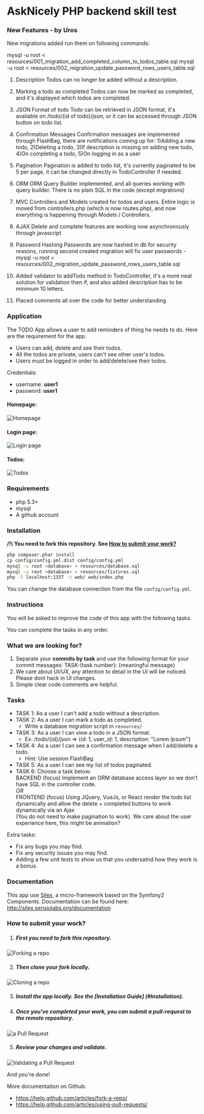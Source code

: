 AskNicely PHP backend skill test
==========================

### New Features - by Uros

New migrations added run them on following commands:

mysql -u root <database> < resources/001_migration_add_completed_column_to_todos_table.sql
mysql -u root <database> < resources/002_migration_update_password_rows_users_table.sql

1. Description
Todos can no longer be added without a description.

2. Marking a todo as completed
Todos can now be marked as completed, and it's displayed which todos are completed.

3. JSON Format of todo
Todo can be retrieved in JSON format, it's available on /todo/{id of todo}/json, or it can be accessed through JSON button on todo list.

4. Confirmation Messages
Confirmation messages are implemented through FlashBag, there are notifications coming up for: 
1)Adding a new todo, 2)Deleting a todo, 3)If description is missing on adding new todo, 4)On completing a todo, 5)On logging in as a user
 
5. Pagination
Pagination is added to todo list, it's currently paginated to be 5 per page, it can be changed directly in TodoController if needed.
 
6. ORM
ORM Query Builder implemented, and all queries working with query builder. There is no plain SQL in the code (except migrations)
 
7. MVC
Controllers and Models created for todos and users. Entire logic is moved from controllers.php (which is now routes.php), and now everything is happening through Models / Controllers.

8. AJAX
Delete and complete features are working now asynchronously through javascript

9. Password Hashing
Passwords are now hashed in db for security reasons, running second created migration will fix user passwords - mysql -u root <database> < resources/002_migration_update_password_rows_users_table.sql

10. Added validator to addTodo method in TodoController, it's a more neat solution for validation then if, and also added description has to be minimum 10 letters.

11. Placed comments all over the code for better understanding

### Application
The TODO App allows a user to add reminders of thing he needs to do. Here are the requirement for the app.
* Users can add, delete and see their todos.
* All the todos are private, users can't see other user's todos.
* Users must be logged in order to add/delete/see their todos.

Credentials:
* username: **user1**
* password: **user1**

#### Homepage:
![Homepage](/web/img/homepage.png?raw=true "Homepage")

#### Login page:
![Login page](/web/img/login-page.png?raw=true "Login page")

#### Todos:
![Todos](/web/img/todos.png?raw=true "Todos")

### Requirements
* php 5.3+
* mysql
* A github account

### Installation
**/!\ You need to fork this repository. See [How to submit your work?](#how-to-submit-your-work)**
```sh
php composer.phar install
cp config/config.yml.dist config/config.yml
mysql -u root <database> < resources/database.sql
mysql -u root <database> < resources/fixtures.sql
php -S localhost:1337 -t web/ web/index.php
```
You can change the database connection from the file `config/config.yml`.

### Instructions

You will be asked to improve the code of this app with the following tasks.

You can complete the tasks in any order.

### What we are looking for?
1. Separate your <b>commits by task</b> and use the following format for your commit messages: TASK-{task number}: {meaningful message}
2. We care about UI/UX, any attention to detail in the UI will be noticed. Please dont hack in UI changes. 
3. Simple clear code comments are helpful.   

### Tasks
* TASK 1: As a user I can't add a todo without a description.
* TASK 2: As a user I can mark a todo as completed.
    - Write a database migration script in `resources/`
* TASK 3: As a user I can view a todo in a JSON format.
    - Ex: /todo/{id}/json => {id: 1, user_id: 1, description: "Lorem Ipsum"}
* TASK 4: As a user I can see a confirmation message when I add/delete a todo.
    - Hint: Use session FlashBag.
* TASK 5: As a user I can see my list of todos paginated.
* TASK 6: Choose a task below:
 <br>BACKEND (focus) Implement an ORM database access layer so we don’t have SQL in the controller code.
 <br><i>OR</i><br>
 FRONTEND (focus) Using JQuery, VueJs, or React render the todo list dynamically and allow the delete + completed buttons to work dynamically via an Ajax<br>
 (You do not need to make pagination to work). We care about the user experience here, this might be animation?  
 
    

Extra tasks:
- Fix any bugs you may find.
- Fix any security issues you may find.
- Adding a few unit tests to show us that you undersatnd how they work is a bonus. 

### Documentation
This app use [Silex](http://silex.sensiolabs.org/), a  micro-framework based on the Symfony2 Components.
Documentation can be found here: http://silex.sensiolabs.org/documentation


### How to submit your work?

1. ##### First you need to fork this repository.
![Forking a repo](/web/img/fork.png?raw=true "Forking a repo")

2. ##### Then clone your fork locally.
![Cloning a repo](/web/img/clone.png?raw=true "Cloning a repo")

3. ##### Install the app locally. See the [Installation Guide] (#Installation).

4. ##### Once you've completed your work, you can submit a pull-request to the remote repository.
![ a Pull Request](/web/img/pull-request.png?raw=true "Creating a Pull Request")

5. ##### Review your changes and validate.
![Validating a Pull Request](/web/img/pull-request-review.png?raw=true "Validating a Pull Request")



And you're done!


More documentation on Github:
* https://help.github.com/articles/fork-a-repo/
* https://help.github.com/articles/using-pull-requests/


